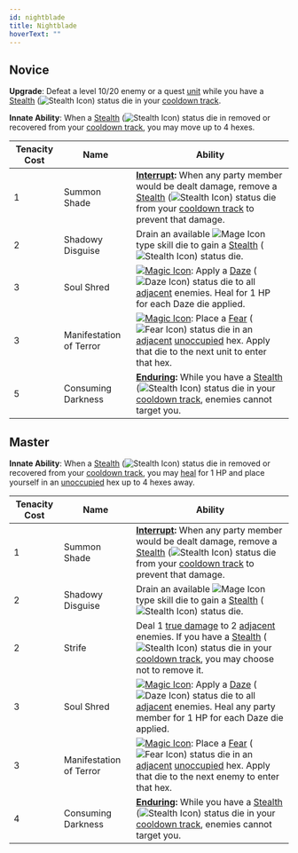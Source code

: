 ```yaml
---
id: nightblade
title: Nightblade
hoverText: ""
---
```


## Novice

**Upgrade**: Defeat a level 10/20 enemy or a quest [unit](/docs/all/glossary/unit) while you have a [Stealth](/docs/all/status-effects/stealth.md) (<img src="/icons/stealth.svg" alt="Stealth Icon" class="icon-svg" />) status die in your [cooldown track](/docs/all/glossary/cooldown-track). 

**Innate Ability**: When a [Stealth](/docs/all/status-effects/stealth.md) (<img src="/icons/stealth.svg" alt="Stealth Icon" class="icon-svg" />) status die in removed or recovered from your [cooldown track](/docs/all/glossary/cooldown-track), you may move up to 4 hexes. 

| Tenacity Cost | Name                    | Ability                                                                                                                                                                                                                                                                                                                                                                     |
|---------------|-------------------------|-----------------------------------------------------------------------------------------------------------------------------------------------------------------------------------------------------------------------------------------------------------------------------------------------------------------------------------------------------------------------------|
| 1             | Summon Shade            | **[Interrupt](/docs/all/glossary/interrupt):** When any party member would be dealt damage, remove a [Stealth](/docs/all/status-effects/stealth.md) (<img src="/icons/stealth.svg" alt="Stealth Icon" class="icon-svg" />) status die from your [cooldown track](/docs/all/glossary/cooldown-track) to prevent that damage.                                                 |
| 2             | Shadowy Disguise        | Drain an available <img src="/icons/mage.svg" alt="Mage Icon" class="icon-svg" /> type skill die to gain a [Stealth](/docs/all/status-effects/stealth.md) (<img src="/icons/stealth.svg" alt="Stealth Icon" class="icon-svg" />) status die.                                                                                                                                |
| 3             | Soul Shred              | [<img src="/icons/magic.svg" alt="Magic Icon" class="icon-svg" />](/docs/all/battle-forms/magic): Apply a [Daze](/docs/all/status-effects/daze) (<img src="/icons/daze.svg" alt="Daze Icon" class="icon-svg" />) status die to all [adjacent](/docs/all/glossary/adjacent) enemies. Heal for 1 HP for each Daze die applied.                                                |
| 3             | Manifestation of Terror | [<img src="/icons/magic.svg" alt="Magic Icon" class="icon-svg" />](/docs/all/battle-forms/magic): Place a [Fear](/docs/all/status-effects/fear) (<img src="/icons/fear.svg" alt="Fear Icon" class="icon-svg" />) status die in an [adjacent](/docs/all/glossary/adjacent) [unoccupied](/docs/all/glossary/occupied) hex. Apply that die to the next unit to enter that hex. |
| 5             | Consuming Darkness      | **[Enduring](/docs/all/glossary/enduring):** While you have a [Stealth](/docs/all/status-effects/stealth.md) (<img src="/icons/stealth.svg" alt="Stealth Icon" class="icon-svg" />) status die in your [cooldown track](/docs/all/glossary/cooldown-track), enemies cannot target you.                                                                                      |

## Master

**Innate Ability**: When a [Stealth](/docs/all/status-effects/stealth.md) (<img src="/icons/stealth.svg" alt="Stealth Icon" class="icon-svg" />) status die in removed or recovered from your [cooldown track](/docs/all/glossary/cooldown-track), you may [heal](/docs/all/glossary/healing) for 1 HP and place 
yourself in an [unoccupied](/docs/all/glossary/occupied) hex up to 4 hexes away. 

| Tenacity Cost | Name                    | Ability                                                                                                                                                                                                                                                                                                                                                                      |
|---------------|-------------------------|------------------------------------------------------------------------------------------------------------------------------------------------------------------------------------------------------------------------------------------------------------------------------------------------------------------------------------------------------------------------------|
| 1             | Summon Shade            | **[Interrupt](/docs/all/glossary/interrupt):** When any party member would be dealt damage, remove a [Stealth](/docs/all/status-effects/stealth.md) (<img src="/icons/stealth.svg" alt="Stealth Icon" class="icon-svg" />) status die from your [cooldown track](/docs/all/glossary/cooldown-track) to prevent that damage.                                                  |
| 2             | Shadowy Disguise        | Drain an available <img src="/icons/mage.svg" alt="Mage Icon" class="icon-svg" /> type skill die to gain a [Stealth](/docs/all/status-effects/stealth.md) (<img src="/icons/stealth.svg" alt="Stealth Icon" class="icon-svg" />) status die.                                                                                                                                 |
| 2             | Strife                  | Deal 1 [true damage](/docs/all/glossary/true-damage) to 2 [adjacent](/docs/all/glossary/adjacent) enemies. If you have a [Stealth](/docs/all/status-effects/stealth.md) (<img src="/icons/stealth.svg" alt="Stealth Icon" class="icon-svg" />) status die in your [cooldown track](/docs/all/glossary/cooldown-track), you may choose not to remove it.                      |
| 3             | Soul Shred              | [<img src="/icons/magic.svg" alt="Magic Icon" class="icon-svg" />](/docs/all/battle-forms/magic): Apply a [Daze](/docs/all/status-effects/daze) (<img src="/icons/daze.svg" alt="Daze Icon" class="icon-svg" />) status die to all [adjacent](/docs/all/glossary/adjacent) enemies. Heal any party member for  1 HP for each Daze die applied.                               |
| 3             | Manifestation of Terror | [<img src="/icons/magic.svg" alt="Magic Icon" class="icon-svg" />](/docs/all/battle-forms/magic): Place a [Fear](/docs/all/status-effects/fear) (<img src="/icons/fear.svg" alt="Fear Icon" class="icon-svg" />) status die in an [adjacent](/docs/all/glossary/adjacent) [unoccupied](/docs/all/glossary/occupied) hex. Apply that die to the next enemy to enter that hex. |
| 4             | Consuming Darkness      | **[Enduring](/docs/all/glossary/enduring):** While you have a [Stealth](/docs/all/status-effects/stealth.md) (<img src="/icons/stealth.svg" alt="Stealth Icon" class="icon-svg" />) status die in your [cooldown track](/docs/all/glossary/cooldown-track), enemies cannot target you.                                                                                       |
